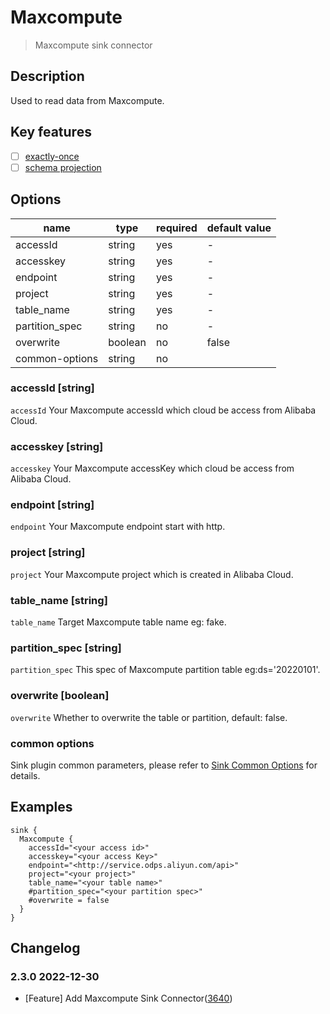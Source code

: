 # Maxcompute

> Maxcompute sink connector

## Description

Used to read data from Maxcompute.

## Key features

- [ ] [exactly-once](../../concept/connector-v2-features.md)
- [ ] [schema projection](../../concept/connector-v2-features.md)

## Options

| name              | type     | required  | default value |
|-------------------|----------|-----------|---------------|
| accessId          | string   | yes       | -             |
| accesskey         | string   | yes       | -             |
| endpoint          | string   | yes       | -             |
| project           | string   | yes       | -             |
| table_name        | string   | yes       | -             |
| partition_spec    | string   | no        | -             |
| overwrite         | boolean  | no        | false         |
| common-options    | string   | no        |               |

### accessId [string]

`accessId` Your Maxcompute accessId which cloud be access from Alibaba Cloud.

### accesskey [string]

`accesskey` Your Maxcompute accessKey which cloud be access from Alibaba Cloud.

### endpoint [string]

`endpoint` Your Maxcompute endpoint start with http.

### project [string]

`project` Your Maxcompute project which is created in Alibaba Cloud.

### table_name [string]

`table_name` Target Maxcompute table name eg: fake.

### partition_spec [string]

`partition_spec` This spec of Maxcompute partition table eg:ds='20220101'.

### overwrite [boolean]

`overwrite` Whether to overwrite the table or partition, default: false.

### common options 

Sink plugin common parameters, please refer to [Sink Common Options](common-options.md) for details.

## Examples

```hocon
sink {
  Maxcompute {
    accessId="<your access id>"
    accesskey="<your access Key>"
    endpoint="<http://service.odps.aliyun.com/api>"
    project="<your project>"
    table_name="<your table name>"
    #partition_spec="<your partition spec>"
    #overwrite = false
  }
}
```

## Changelog

### 2.3.0 2022-12-30

- [Feature] Add Maxcompute Sink Connector([3640](https://github.com/apache/incubator-seatunnel/pull/3640))
